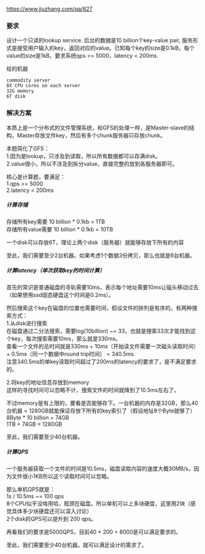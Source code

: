 https://www.jiuzhang.com/qa/627

### 要求
设计一个只读的lookup service. 后台的数据是10 billion个key-value pair, 服务形式是接受用户输入的key，返回对应的value。已知每个key的size是0.1kB，每个value的size是1kB。要求系统qps >= 5000，latency < 200ms.

给的机器
```
commodity server
8X CPU cores on each server
32G memory
6T disk
```

### 解决方案
本质上是一个分布式的文件管理系统，和GFS的处理一样，是Master-slave的结构，Master存放文件key，然后有多个chunk服务器只存放chunk。

本题简化了GFS：  
1.因为是lookup，只涉及到读取，所以所有数据都可以存满disk。  
2.value很小，所以不涉及到拆分value，直接完整的放到各服务器即可。  

核心是计算题，要满足：  
1.qps >= 5000  
2.latency < 200ms  

##### 计算存储

存储所有key需要 10 billion * 0.1kb = 1TB  
存储所有value需要 10 billion * 0.1kb = 10TB  

一个disk可以存放6T，理论上两个disk（服务器）就能够存放下所有的内容  

至此，我们需要至少2台机器。如果考虑1个数据3份拷贝，那么也就是6台机器。

##### 计算latency（单次获取key的时间计算）

首先的常识是普通磁盘的寻轨需要10ms，表示每个地址需要10ms让磁头移动过去（如果使用ssd固态硬盘这个时间是0.2ms）。  

然后搜索这个key在磁盘的位置也需要时间，假设文件的排列是有序的，有两种搜索方式：  
1.从disk进行搜索  
在磁盘通过二分法搜索，需要log(10billion) ~= 33，也就是搜索33次才能找到这个key，每次搜索需要10ms，那么就是330ms。   
查看一个文件的总时间就是330ms + 10ms（开始读文件需要一次磁头读取时间） + 0.5ms（同一个数据中round trip时间） = 340.5ms  
注意340.5ms的单key读取时间超过了200ms的latency的要求了，是不满足要求的。  

2.将key的地址信息存放到memory  
这样的寻找时间可以忽略不计，搜索文件的时间就降到了10.5ms左右了。  

不过memory是有上限的，要看是否能够存下。一台机器的内存是32GB，那么40台机器 = 1280GB就能保证存放下所有的key索引了（假设地址8个Byte就够了）  
8Byte * 10 billion = 74GB   
1TB + 74GB < 1280GB   

至此，我们需要至少40台机器。

##### 计算QPS
一个服务器获取一个文件的时间是10.5ms，磁盘读取内容的速度大概30MB/s，因为文件很小1KB所以这个读取时间可以忽略。

那么单机QPS就是：  
1s / 10.5ms ~= 100 qps  
8个CPU似乎没啥用哈，瓶颈在磁盘。所以单机可以上多块硬盘，这里用2块（感觉具体多少块硬盘还可以深入讨论）  
2个disk的QPS可以提升到 200 qps。

再看我们的要求是5000QPS，目前40 * 200 = 8000是可以满足要求的。

至此，我们需要至少40台机器。就可以满足设计的需求了。


